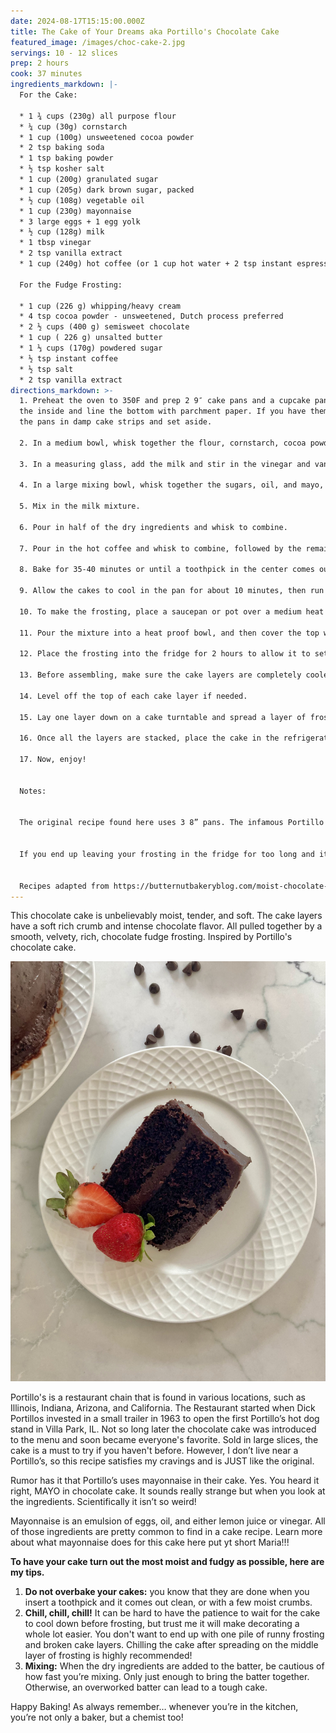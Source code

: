 ```yaml
---
date: 2024-08-17T15:15:00.000Z
title: The Cake of Your Dreams aka Portillo's Chocolate Cake
featured_image: /images/choc-cake-2.jpg
servings: 10 - 12 slices
prep: 2 hours
cook: 37 minutes
ingredients_markdown: |-
  For the Cake:

  * 1 ¾ cups (230g) all purpose flour
  * ¼ cup (30g) cornstarch
  * 1 cup (100g) unsweetened cocoa powder
  * 2 tsp baking soda
  * 1 tsp baking powder
  * ½ tsp kosher salt
  * 1 cup (200g) granulated sugar
  * 1 cup (205g) dark brown sugar, packed
  * ½ cup (108g) vegetable oil
  * 1 cup (230g) mayonnaise
  * 3 large eggs + 1 egg yolk
  * ½ cup (128g) milk
  * 1 tbsp vinegar 
  * 2 tsp vanilla extract
  * 1 cup (240g) hot coffee (or 1 cup hot water + 2 tsp instant espresso powder)

  For the Fudge Frosting:

  * 1 cup (226 g) whipping/heavy cream
  * 4 tsp cocoa powder - unsweetened, Dutch process preferred
  * 2 ½ cups (400 g) semisweet chocolate 
  * 1 cup ( 226 g) unsalted butter
  * 1 ⅓ cups (170g) powdered sugar 
  * ½ tsp instant coffee
  * ½ tsp salt
  * 2 tsp vanilla extract
directions_markdown: >-
  1. Preheat the oven to 350F and prep 2 9″ cake pans and a cupcake pan. Grease
  the inside and line the bottom with parchment paper. If you have them, wrap
  the pans in damp cake strips and set aside.

  2. In a medium bowl, whisk together the flour, cornstarch, cocoa powder, baking soda, baking powder, and salt. Set aside. 

  3. In a measuring glass, add the milk and stir in the vinegar and vanilla. Set aside.

  4. In a large mixing bowl, whisk together the sugars, oil, and mayo, followed by the eggs and egg yolk. 

  5. Mix in the milk mixture. 

  6. Pour in half of the dry ingredients and whisk to combine. 

  7. Pour in the hot coffee and whisk to combine, followed by the remaining dry ingredients. The batter should be very thin and liquid. Evenly distribute the batter between the two pans. There should be enough batter left to make four cupcakes. 

  8. Bake for 35-40 minutes or until a toothpick in the center comes out clean with a few moist crumbs.

  9. Allow the cakes to cool in the pan for about 10 minutes, then run a knife around the edges and turn out onto a cooling rack. Cool the cakes completely before frosting, either at room temperature or in the refrigerator.

  10. To make the frosting, place a saucepan or pot over a medium heat and add in heavy cream. Heat until you start to see little bubbles forming around the edges of the pan. The cream shouldn't be boiling. Turn the heat down to low and add in the remaining ingredients and continue to gently whisk until all the solid ingredients are melted and you have a very smooth mixture.

  11. Pour the mixture into a heat proof bowl, and then cover the top with cling wrap so that the cling wrap is directly touching the top of the frosting. This will prevent a skin from forming as it cools down.

  12. Place the frosting into the fridge for 2 hours to allow it to set.

  13. Before assembling, make sure the cake layers are completely cooled.

  14. Level off the top of each cake layer if needed.

  15. Lay one layer down on a cake turntable and spread a layer of frosting on top. Lay the next cake layer on top, repeating the process.

  16. Once all the layers are stacked, place the cake in the refrigerator for about 20 minutes to allow those layers to set. Once set, cover the entire outside of the cake with frosting.

  17. Now, enjoy! 


  Notes:


  The original recipe found here uses 3 8” pans. The infamous Portillo's chocolate cake uses 2 9” cake pans and I wanted to replicate the cake as best as I could. However, using 2 9” pans leaves some remaining batter to make around 4 cupcakes. If you decide to use 3 8” pans, bake for 30 - 35 minutes instead.  


  If you end up leaving your frosting in the fridge for too long and it's very hard, then either let it come to room temperature, or if you're in a rush, heat the frosting in the microwave for 10 second bursts at a time, mixing in between each burst until you reach your desired consistency. On the other hand, if your frosting is still too soft, just leave it in the fridge for longer to firm up. 


  Recipes adapted from https://butternutbakeryblog.com/moist-chocolate-cake/ and  https://cakesbymk.com/recipe/rich-chocolate-cake/
---
```

This chocolate cake is unbelievably moist, tender, and soft. The cake layers have a soft rich crumb and intense chocolate flavor. All pulled together by a smooth, velvety, rich, chocolate fudge frosting. Inspired by Portillo's chocolate cake. 

![](/images/choc-cake-1.jpg)

Portillo's is a restaurant chain that is found in various locations, such as Illinois, Indiana, Arizona, and California. The Restaurant started when Dick Portillos invested in a small trailer in 1963 to open the first Portillo’s hot dog stand in Villa Park, IL. Not so long later the chocolate cake was introduced to the menu and soon became everyone's favorite. Sold in large slices, the cake is a must to try if you haven't before. However, I don’t live near a Portillo’s, so this recipe satisfies my cravings and is JUST like the original. 

Rumor has it that Portillo’s uses mayonnaise in their cake. Yes. You heard it right, MAYO in chocolate cake. It sounds really strange but when you look at the ingredients. Scientifically it isn’t so weird!

Mayonnaise is an emulsion of eggs, oil, and either lemon juice or vinegar. All of those ingredients are pretty common to find in a cake recipe. Learn more about what mayonnaise does for this cake here put yt short Maria!!!

**To have your cake turn out the most moist and fudgy as possible, here are my tips.**

1. **Do not overbake your cakes:** you know that they are done when you insert a toothpick and it comes out clean, or with a few moist crumbs. 
2. **Chill, chill, chill!** It can be hard to have the patience to wait for the cake to cool down before frosting, but trust me it will make decorating a whole lot easier. You don't want to end up with one pile of runny frosting and broken cake layers. Chilling the cake after spreading on the middle layer of frosting is highly recommended! 
3. **Mixing:** When the dry ingredients are added to the batter, be cautious of how fast you’re mixing. Only just enough to bring the batter together. Otherwise, an overworked batter can lead to a tough cake.





Happy Baking! As always remember… whenever you’re in the kitchen, you’re not only a baker, but a chemist too!
